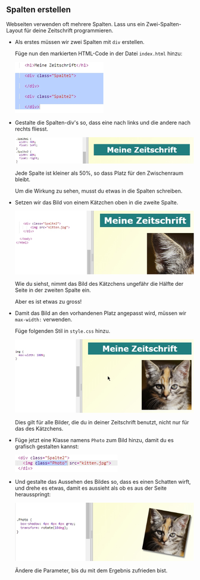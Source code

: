 ## Spalten erstellen

Webseiten verwenden oft mehrere Spalten. Lass uns ein Zwei-Spalten-Layout für deine Zeitschrift programmieren.

+ Als erstes müssen wir zwei Spalten mit `div` erstellen.
    
    Füge nun den markierten HTML-Code in der Datei `index.html` hinzu:
    
    ![Screenshot](images/magazine-columns.png)

+ Gestalte die Spalten-div's so, dass eine nach links und die andere nach rechts fliesst.
    
    ![Screenshot](images/magazine-columns-style.png)
    
    Jede Spalte ist kleiner als 50%, so dass Platz für den Zwischenraum bleibt.
    
    Um die Wirkung zu sehen, musst du etwas in die Spalten schreiben.

+ Setzen wir das Bild von einem Kätzchen oben in die zweite Spalte.
    
    ![Screenshot](images/magazine-kitten.png)
    
    Wie du siehst, nimmt das Bild des Kätzchens ungefähr die Hälfte der Seite in der zweiten Spalte ein.
    
    Aber es ist etwas zu gross!

+ Damit das Bild an den vorhandenen Platz angepasst wird, müssen wir `max-width:` verwenden.
    
    Füge folgenden Stil in `style.css` hinzu.
    
    ![Screenshot](images/magazine-img-width.png)
    
    Dies gilt für alle Bilder, die du in deiner Zeitschrift benutzt, nicht nur für das des Kätzchens.

+ Füge jetzt eine Klasse namens `Photo` zum Bild hinzu, damit du es grafisch gestalten kannst:
    
    ![Screenshot](images/magazine-photo.png)

+ Und gestalte das Aussehen des Bildes so, dass es einen Schatten wirft, und drehe es etwas, damit es aussieht als ob es aus der Seite herausspringt:
    
    ![Screenshot](images/magazine-photo-style.png)
    
    Ändere die Parameter, bis du mit dem Ergebnis zufrieden bist.